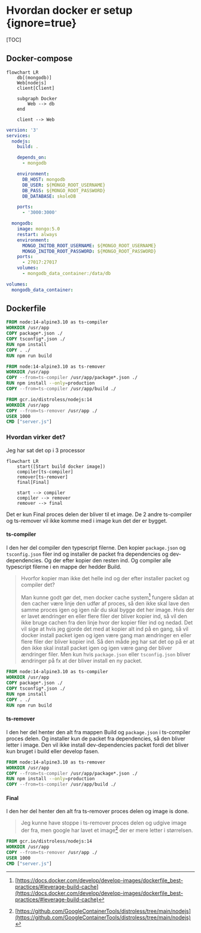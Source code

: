 # Hvordan docker er setup {ignore=true}

[TOC]
## Docker-compose

```mermaid
flowchart LR
	db[(mongodb)]
	Web[nodejs]
	client[Client]

	subgraph Docker
		Web --> db
	end

	client --> Web
```

```yaml
version: '3'
services:
  nodejs:
    build: .

    depends_on:
      - mongodb

    environment:
      DB_HOST: mongodb
      DB_USER: ${MONGO_ROOT_USERNAME}
      DB_PASS: ${MONGO_ROOT_PASSWORD}
      DB_DATABASE: skoleDB

    ports:
      - '3000:3000'

  mongodb:
    image: mongo:5.0
    restart: always
    environment:
      MONGO_INITDB_ROOT_USERNAME: ${MONGO_ROOT_USERNAME}
      MONGO_INITDB_ROOT_PASSWORD: ${MONGO_ROOT_PASSWORD}
    ports:
      - 27017:27017
    volumes:
      - mongodb_data_container:/data/db

volumes:
  mongodb_data_container:
```

## Dockerfile

```dockerfile
FROM node:14-alpine3.10 as ts-compiler
WORKDIR /usr/app
COPY package*.json ./
COPY tsconfig*.json ./
RUN npm install
COPY . ./
RUN npm run build

FROM node:14-alpine3.10 as ts-remover
WORKDIR /usr/app
COPY --from=ts-compiler /usr/app/package*.json ./
RUN npm install --only=production
COPY --from=ts-compiler /usr/app/build ./

FROM gcr.io/distroless/nodejs:14
WORKDIR /usr/app
COPY --from=ts-remover /usr/app ./
USER 1000
CMD ["server.js"]
```

### Hvordan virker det?
Jeg har sat det op i 3 processor

```mermaid
flowchart LR
	start([Start build docker image])
	compiler[ts-compiler]
	remover[ts-remover]
	final[Final]

	start --> compiler
	compiler --> remover
	remover --> final
```
Det er kun Final proces delen der bliver til et image. De 2 andre ts-compiler og ts-remover vil ikke komme med i image kun det der er bygget.

#### ts-compiler
I den her del compiler den typescript filerne. Den kopier `package.json` og `tsconfig.json` filer ind og installer de packet fra dependencies og dev-dependencies. Og der efter kopier den resten ind. Og compiler alle typescript filerne i en mappe der hedder Build.

> Hvorfor kopier man ikke det helle ind og der efter installer packet og compiler det?
>
> Man kunne godt gør det, men docker cache system[^docker-cache] fungere sådan at den cacher være linje den udfør af proces, så den ikke skal lave den samme proces igen og igen når du skal bygge det her image. Hvis der er lavet ændringer en eller flere filer der bliver kopier ind, så vil den ikke bruge cachen fra den linje hvor der kopier filer ind og nedad.
> Det vil sige at hvis jeg gjorde det med at kopier alt ind på en gang, så vil docker install packet igen og igen være gang man ændringer en eller flere filer der bliver kopier ind.
> Så den måde jeg har sat det op på er at den ikke skal install packet igen og igen være gang der bliver ændringer filer. Men kun hvis `package.json` eller `tsconfig.json` bliver ændringer på fx at der bliver install en ny packet.

[^docker-cache]: [https://docs.docker.com/develop/develop-images/dockerfile_best-practices/#leverage-build-cache](https://docs.docker.com/develop/develop-images/dockerfile_best-practices/#leverage-build-cache)

```dockerfile
FROM node:14-alpine3.10 as ts-compiler
WORKDIR /usr/app
COPY package*.json ./
COPY tsconfig*.json ./
RUN npm install
COPY . ./
RUN npm run build
```
#### ts-remover
I den her del henter den alt fra mappen Build og `package.json` i ts-compiler proces delen. Og installer kun de packet fra dependencies, så den bliver letter i image. Den vil ikke install dev-dependencies packet fordi det bliver kun bruget i build eller develop fasen.

```dockerfile
FROM node:14-alpine3.10 as ts-remover
WORKDIR /usr/app
COPY --from=ts-compiler /usr/app/package*.json ./
RUN npm install --only=production
COPY --from=ts-compiler /usr/app/build ./
```
#### Final
I den her del henter den alt fra ts-remover proces delen og image is done.

> Jeg kunne have stoppe i ts-remover proces delen og udgive image der fra, men google har lavet et image[^google-images] der er mere letter i størrelsen.

[^google-images]: [https://github.com/GoogleContainerTools/distroless/tree/main/nodejs](https://github.com/GoogleContainerTools/distroless/tree/main/nodejs)

```dockerfile
FROM gcr.io/distroless/nodejs:14
WORKDIR /usr/app
COPY --from=ts-remover /usr/app ./
USER 1000
CMD ["server.js"]
```